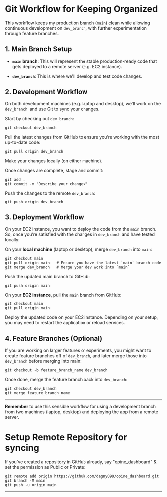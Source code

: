 # Git Workflow for Keeping Organized

This workflow keeps my production branch (`main`) clean while allowing continuous development on `dev_branch`, with further experimentation through feature branches.


## 1. Main Branch Setup
* **`main` branch**: This will represent the stable production-ready code that gets deployed to a remote server (e.g. EC2 instance).

* **`dev_branch`**: This is where we'll develop and test code changes.

## 2. Development Workflow
On both development machines (e.g. laptop and desktop), we'll work on the `dev_branch `and use Git to sync your changes.

Start by checking out `dev_branch`:

```
git checkout dev_branch
```

Pull the latest changes from GitHub to ensure you’re working with the most up-to-date code:

```
git pull origin dev_branch
```

Make your changes locally (on either machine).

Once changes are complete, stage and commit:

```
git add .
git commit -m "Describe your changes"
```

Push the changes to the remote `dev_branch`:

```
git push origin dev_branch
```

## 3. Deployment Workflow
On your EC2 instance, you want to deploy the code from the `main` branch. So, once you’re satisfied with the changes in `dev_branch` and have tested locally:

On your **local machine** (laptop or desktop), merge `dev_branch` into `main`:

```
git checkout main
git pull origin main   # Ensure you have the latest `main` branch code
git merge dev_branch   # Merge your dev work into `main`
```

Push the updated main branch to GitHub:

```
git push origin main
```

On your **EC2 instance**, pull the `main` branch from GitHub:

```
git checkout main
git pull origin main
```

Deploy the updated code on your EC2 instance. Depending on your setup, you may need to restart the application or reload services.

## 4. Feature Branches (Optional)
If you are working on larger features or experiments, you might want to create feature branches off of `dev_branch`, and later merge those into `dev_branch` before merging into main:

```
git checkout -b feature_branch_name dev_branch
```

Once done, merge the feature branch back into `dev_branch`:

```
git checkout dev_branch
git merge feature_branch_name
```

---
**Remember** to use this sensible workflow for using a development branch from two machines (laptop, desktop) and deploying the app from a remote server.

# Setup Remote Repository for syncing
If you've created a repository in GitHub already, say "opine_dashboard" & set the permission as Public or Private:

```
git remote add origin https://github.com/dagny099/opine_dashboard.git
git branch -M main
git push -u origin main
```

---

